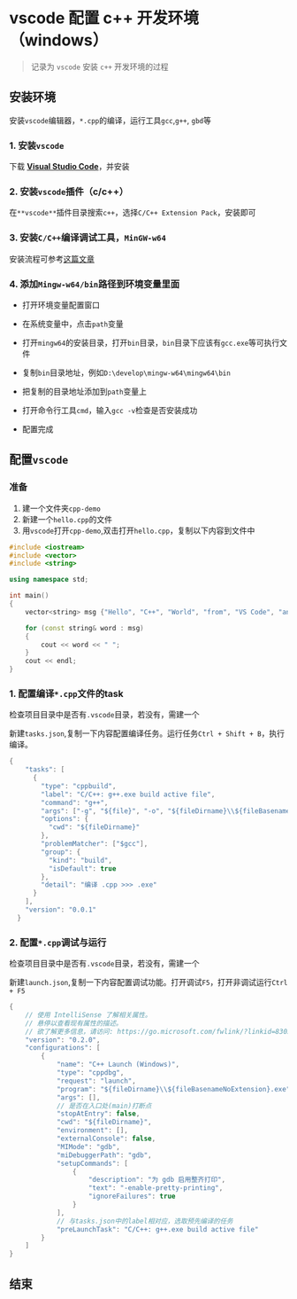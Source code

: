 # vscode 配置 c++ 开发环境（windows）

> 记录为 `vscode` 安装 `c++` 开发环境的过程

## 安装环境

安装`vscode`编辑器，`*.cpp`的编译，运行工具`gcc`,`g++`, `gbd`等

### 1. 安装`vscode`

 下载 [**Visual Studio Code**](https://code.visualstudio.com/download)，并安装

### 2. 安装`vscode`插件（c/c++）

在`**vscode**`插件目录搜索`c++`，选择`C/C++ Extension Pack`，安装即可

### 3. 安装`C/C++`编译调试工具，`MinGW-w64`

安装流程可参考[这篇文章](https://zhuanlan.zhihu.com/p/76613134)

### 4. 添加`Mingw-w64/bin`路径到环境变量里面

- 打开环境变量配置窗口
- 在系统变量中，点击`path`变量

- 打开`mingw64`的安装目录，打开`bin`目录，`bin`目录下应该有`gcc.exe`等可执行文件
- 复制`bin`目录地址，例如`D:\develop\mingw-w64\mingw64\bin`

- 把复制的目录地址添加到`path`变量上
- 打开命令行工具`cmd`，输入`gcc -v`检查是否安装成功

- 配置完成

## 配置`vscode`

### 准备

1. 建一个文件夹`cpp-demo`
2. 新建一个`hello.cpp`的文件
3. 用`vscode`打开`cpp-demo`,双击打开`hello.cpp`，复制以下内容到文件中

```cpp
#include <iostream>
#include <vector>
#include <string>

using namespace std;

int main()
{
    vector<string> msg {"Hello", "C++", "World", "from", "VS Code", "and the C++ extension!"};

    for (const string& word : msg)
    {
        cout << word << " ";
    }
    cout << endl;
}
```

### 1. 配置编译`*.cpp`文件的task

检查项目目录中是否有`.vscode`目录，若没有，需建一个

新建`tasks.json`,复制一下内容配置编译任务。运行任务`Ctrl + Shift + B`，执行编译。

```cpp
{
    "tasks": [
      {
        "type": "cppbuild",
        "label": "C/C++: g++.exe build active file",
        "command": "g++",
        "args": ["-g", "${file}", "-o", "${fileDirname}\\${fileBasenameNoExtension}.exe"],
        "options": {
          "cwd": "${fileDirname}"
        },
        "problemMatcher": ["$gcc"],
        "group": {
          "kind": "build",
          "isDefault": true
        },
        "detail": "编译 .cpp >>> .exe"
      }
    ],
    "version": "0.0.1"
  }
```

### 2. 配置`*.cpp`调试与运行

检查项目目录中是否有`.vscode`目录，若没有，需建一个

新建`launch.json`,复制一下内容配置调试功能。打开调试`F5`，打开非调试运行`Ctrl + F5`

```cpp
{
    // 使用 IntelliSense 了解相关属性。 
    // 悬停以查看现有属性的描述。
    // 欲了解更多信息，请访问: https://go.microsoft.com/fwlink/?linkid=830387
    "version": "0.2.0",
    "configurations": [
        {
            "name": "C++ Launch (Windows)",
            "type": "cppdbg",
            "request": "launch",
            "program": "${fileDirname}\\${fileBasenameNoExtension}.exe",
            "args": [],
            // 是否在入口处(main)打断点
            "stopAtEntry": false,
            "cwd": "${fileDirname}",
            "environment": [],
            "externalConsole": false,
            "MIMode": "gdb",
            "miDebuggerPath": "gdb",
            "setupCommands": [
                {
                    "description": "为 gdb 启用整齐打印",
                    "text": "-enable-pretty-printing",
                    "ignoreFailures": true
                }
            ],
            // 与tasks.json中的label相对应，选取预先编译的任务
            "preLaunchTask": "C/C++: g++.exe build active file"
        }
    ]
}
```

## 结束
